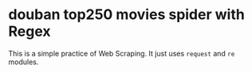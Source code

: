 # douban top250 movies spider with Regex

This is a simple practice of Web Scraping.
It just uses `request` and `re` modules.
